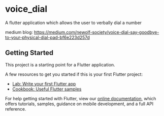 # voice_dial

A flutter application which allows the user to verbally dial a number

medium blog: https://medium.com/newolf-society/voice-dial-say-goodbye-to-your-physical-dial-pad-bf6e223d257d

## Getting Started

This project is a starting point for a Flutter application.

A few resources to get you started if this is your first Flutter project:

- [Lab: Write your first Flutter app](https://flutter.dev/docs/get-started/codelab)
- [Cookbook: Useful Flutter samples](https://flutter.dev/docs/cookbook)

For help getting started with Flutter, view our
[online documentation](https://flutter.dev/docs), which offers tutorials,
samples, guidance on mobile development, and a full API reference.

